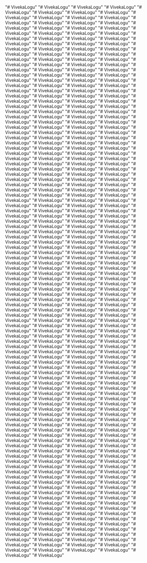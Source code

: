"# VivekaLogu" 
"# VivekaLogu" 
"# VivekaLogu" 
"# VivekaLogu" 
"# VivekaLogu" 
"# VivekaLogu" 
"# VivekaLogu" 
"# VivekaLogu" 
"# VivekaLogu" 
"# VivekaLogu" 
"# VivekaLogu" 
"# VivekaLogu" 
"# VivekaLogu" 
"# VivekaLogu" 
"# VivekaLogu" 
"# VivekaLogu" 
"# VivekaLogu" 
"# VivekaLogu" 
"# VivekaLogu" 
"# VivekaLogu" 
"# VivekaLogu" 
"# VivekaLogu" 
"# VivekaLogu" 
"# VivekaLogu" 
"# VivekaLogu" 
"# VivekaLogu" 
"# VivekaLogu" 
"# VivekaLogu" 
"# VivekaLogu" 
"# VivekaLogu" 
"# VivekaLogu" 
"# VivekaLogu" 
"# VivekaLogu" 
"# VivekaLogu" 
"# VivekaLogu" 
"# VivekaLogu" 
"# VivekaLogu" 
"# VivekaLogu" 
"# VivekaLogu" 
"# VivekaLogu" 
"# VivekaLogu" 
"# VivekaLogu" 
"# VivekaLogu" 
"# VivekaLogu" 
"# VivekaLogu" 
"# VivekaLogu" 
"# VivekaLogu" 
"# VivekaLogu" 
"# VivekaLogu" 
"# VivekaLogu" 
"# VivekaLogu" 
"# VivekaLogu" 
"# VivekaLogu" 
"# VivekaLogu" 
"# VivekaLogu" 
"# VivekaLogu" 
"# VivekaLogu" 
"# VivekaLogu" 
"# VivekaLogu" 
"# VivekaLogu" 
"# VivekaLogu" 
"# VivekaLogu" 
"# VivekaLogu" 
"# VivekaLogu" 
"# VivekaLogu" 
"# VivekaLogu" 
"# VivekaLogu" 
"# VivekaLogu" 
"# VivekaLogu" 
"# VivekaLogu" 
"# VivekaLogu" 
"# VivekaLogu" 
"# VivekaLogu" 
"# VivekaLogu" 
"# VivekaLogu" 
"# VivekaLogu" 
"# VivekaLogu" 
"# VivekaLogu" 
"# VivekaLogu" 
"# VivekaLogu" 
"# VivekaLogu" 
"# VivekaLogu" 
"# VivekaLogu" 
"# VivekaLogu" 
"# VivekaLogu" 
"# VivekaLogu" 
"# VivekaLogu" 
"# VivekaLogu" 
"# VivekaLogu" 
"# VivekaLogu" 
"# VivekaLogu" 
"# VivekaLogu" 
"# VivekaLogu" 
"# VivekaLogu" 
"# VivekaLogu" 
"# VivekaLogu" 
"# VivekaLogu" 
"# VivekaLogu" 
"# VivekaLogu" 
"# VivekaLogu" 
"# VivekaLogu" 
"# VivekaLogu" 
"# VivekaLogu" 
"# VivekaLogu" 
"# VivekaLogu" 
"# VivekaLogu" 
"# VivekaLogu" 
"# VivekaLogu" 
"# VivekaLogu" 
"# VivekaLogu" 
"# VivekaLogu" 
"# VivekaLogu" 
"# VivekaLogu" 
"# VivekaLogu" 
"# VivekaLogu" 
"# VivekaLogu" 
"# VivekaLogu" 
"# VivekaLogu" 
"# VivekaLogu" 
"# VivekaLogu" 
"# VivekaLogu" 
"# VivekaLogu" 
"# VivekaLogu" 
"# VivekaLogu" 
"# VivekaLogu" 
"# VivekaLogu" 
"# VivekaLogu" 
"# VivekaLogu" 
"# VivekaLogu" 
"# VivekaLogu" 
"# VivekaLogu" 
"# VivekaLogu" 
"# VivekaLogu" 
"# VivekaLogu" 
"# VivekaLogu" 
"# VivekaLogu" 
"# VivekaLogu" 
"# VivekaLogu" 
"# VivekaLogu" 
"# VivekaLogu" 
"# VivekaLogu" 
"# VivekaLogu" 
"# VivekaLogu" 
"# VivekaLogu" 
"# VivekaLogu" 
"# VivekaLogu" 
"# VivekaLogu" 
"# VivekaLogu" 
"# VivekaLogu" 
"# VivekaLogu" 
"# VivekaLogu" 
"# VivekaLogu" 
"# VivekaLogu" 
"# VivekaLogu" 
"# VivekaLogu" 
"# VivekaLogu" 
"# VivekaLogu" 
"# VivekaLogu" 
"# VivekaLogu" 
"# VivekaLogu" 
"# VivekaLogu" 
"# VivekaLogu" 
"# VivekaLogu" 
"# VivekaLogu" 
"# VivekaLogu" 
"# VivekaLogu" 
"# VivekaLogu" 
"# VivekaLogu" 
"# VivekaLogu" 
"# VivekaLogu" 
"# VivekaLogu" 
"# VivekaLogu" 
"# VivekaLogu" 
"# VivekaLogu" 
"# VivekaLogu" 
"# VivekaLogu" 
"# VivekaLogu" 
"# VivekaLogu" 
"# VivekaLogu" 
"# VivekaLogu" 
"# VivekaLogu" 
"# VivekaLogu" 
"# VivekaLogu" 
"# VivekaLogu" 
"# VivekaLogu" 
"# VivekaLogu" 
"# VivekaLogu" 
"# VivekaLogu" 
"# VivekaLogu" 
"# VivekaLogu" 
"# VivekaLogu" 
"# VivekaLogu" 
"# VivekaLogu" 
"# VivekaLogu" 
"# VivekaLogu" 
"# VivekaLogu" 
"# VivekaLogu" 
"# VivekaLogu" 
"# VivekaLogu" 
"# VivekaLogu" 
"# VivekaLogu" 
"# VivekaLogu" 
"# VivekaLogu" 
"# VivekaLogu" 
"# VivekaLogu" 
"# VivekaLogu" 
"# VivekaLogu" 
"# VivekaLogu" 
"# VivekaLogu" 
"# VivekaLogu" 
"# VivekaLogu" 
"# VivekaLogu" 
"# VivekaLogu" 
"# VivekaLogu" 
"# VivekaLogu" 
"# VivekaLogu" 
"# VivekaLogu" 
"# VivekaLogu" 
"# VivekaLogu" 
"# VivekaLogu" 
"# VivekaLogu" 
"# VivekaLogu" 
"# VivekaLogu" 
"# VivekaLogu" 
"# VivekaLogu" 
"# VivekaLogu" 
"# VivekaLogu" 
"# VivekaLogu" 
"# VivekaLogu" 
"# VivekaLogu" 
"# VivekaLogu" 
"# VivekaLogu" 
"# VivekaLogu" 
"# VivekaLogu" 
"# VivekaLogu" 
"# VivekaLogu" 
"# VivekaLogu" 
"# VivekaLogu" 
"# VivekaLogu" 
"# VivekaLogu" 
"# VivekaLogu" 
"# VivekaLogu" 
"# VivekaLogu" 
"# VivekaLogu" 
"# VivekaLogu" 
"# VivekaLogu" 
"# VivekaLogu" 
"# VivekaLogu" 
"# VivekaLogu" 
"# VivekaLogu" 
"# VivekaLogu" 
"# VivekaLogu" 
"# VivekaLogu" 
"# VivekaLogu" 
"# VivekaLogu" 
"# VivekaLogu" 
"# VivekaLogu" 
"# VivekaLogu" 
"# VivekaLogu" 
"# VivekaLogu" 
"# VivekaLogu" 
"# VivekaLogu" 
"# VivekaLogu" 
"# VivekaLogu" 
"# VivekaLogu" 
"# VivekaLogu" 
"# VivekaLogu" 
"# VivekaLogu" 
"# VivekaLogu" 
"# VivekaLogu" 
"# VivekaLogu" 
"# VivekaLogu" 
"# VivekaLogu" 
"# VivekaLogu" 
"# VivekaLogu" 
"# VivekaLogu" 
"# VivekaLogu" 
"# VivekaLogu" 
"# VivekaLogu" 
"# VivekaLogu" 
"# VivekaLogu" 
"# VivekaLogu" 
"# VivekaLogu" 
"# VivekaLogu" 
"# VivekaLogu" 
"# VivekaLogu" 
"# VivekaLogu" 
"# VivekaLogu" 
"# VivekaLogu" 
"# VivekaLogu" 
"# VivekaLogu" 
"# VivekaLogu" 
"# VivekaLogu" 
"# VivekaLogu" 
"# VivekaLogu" 
"# VivekaLogu" 
"# VivekaLogu" 
"# VivekaLogu" 
"# VivekaLogu" 
"# VivekaLogu" 
"# VivekaLogu" 
"# VivekaLogu" 
"# VivekaLogu" 
"# VivekaLogu" 
"# VivekaLogu" 
"# VivekaLogu" 
"# VivekaLogu" 
"# VivekaLogu" 
"# VivekaLogu" 
"# VivekaLogu" 
"# VivekaLogu" 
"# VivekaLogu" 
"# VivekaLogu" 
"# VivekaLogu" 
"# VivekaLogu" 
"# VivekaLogu" 
"# VivekaLogu" 
"# VivekaLogu" 
"# VivekaLogu" 
"# VivekaLogu" 
"# VivekaLogu" 
"# VivekaLogu" 
"# VivekaLogu" 
"# VivekaLogu" 
"# VivekaLogu" 
"# VivekaLogu" 
"# VivekaLogu" 
"# VivekaLogu" 
"# VivekaLogu" 
"# VivekaLogu" 
"# VivekaLogu" 
"# VivekaLogu" 
"# VivekaLogu" 
"# VivekaLogu" 
"# VivekaLogu" 
"# VivekaLogu" 
"# VivekaLogu" 
"# VivekaLogu" 
"# VivekaLogu" 
"# VivekaLogu" 
"# VivekaLogu" 
"# VivekaLogu" 
"# VivekaLogu" 
"# VivekaLogu" 
"# VivekaLogu" 
"# VivekaLogu" 
"# VivekaLogu" 
"# VivekaLogu" 
"# VivekaLogu" 
"# VivekaLogu" 
"# VivekaLogu" 
"# VivekaLogu" 
"# VivekaLogu" 
"# VivekaLogu" 
"# VivekaLogu" 
"# VivekaLogu" 
"# VivekaLogu" 
"# VivekaLogu" 
"# VivekaLogu" 
"# VivekaLogu" 
"# VivekaLogu" 
"# VivekaLogu" 
"# VivekaLogu" 
"# VivekaLogu" 
"# VivekaLogu" 
"# VivekaLogu" 
"# VivekaLogu" 
"# VivekaLogu" 
"# VivekaLogu" 
"# VivekaLogu" 
"# VivekaLogu" 
"# VivekaLogu" 
"# VivekaLogu" 
"# VivekaLogu" 
"# VivekaLogu" 
"# VivekaLogu" 
"# VivekaLogu" 
"# VivekaLogu" 
"# VivekaLogu" 
"# VivekaLogu" 
"# VivekaLogu" 
"# VivekaLogu" 
"# VivekaLogu" 
"# VivekaLogu" 
"# VivekaLogu" 
"# VivekaLogu" 
"# VivekaLogu" 
"# VivekaLogu" 
"# VivekaLogu" 
"# VivekaLogu" 
"# VivekaLogu" 
"# VivekaLogu" 
"# VivekaLogu" 
"# VivekaLogu" 
"# VivekaLogu" 
"# VivekaLogu" 
"# VivekaLogu" 
"# VivekaLogu" 
"# VivekaLogu" 
"# VivekaLogu" 
"# VivekaLogu" 
"# VivekaLogu" 
"# VivekaLogu" 
"# VivekaLogu" 
"# VivekaLogu" 
"# VivekaLogu" 
"# VivekaLogu" 
"# VivekaLogu" 
"# VivekaLogu" 
"# VivekaLogu" 
"# VivekaLogu" 
"# VivekaLogu" 
"# VivekaLogu" 
"# VivekaLogu" 
"# VivekaLogu" 
"# VivekaLogu" 
"# VivekaLogu" 
"# VivekaLogu" 
"# VivekaLogu" 
"# VivekaLogu" 
"# VivekaLogu" 
"# VivekaLogu" 
